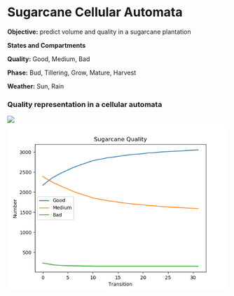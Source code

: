 # Sugarcane Cellular Automata

<b>Objective:</b> predict volume and quality in a sugarcane plantation

<b>States and Compartments</b> 

<b>Quality:</b> Good, Medium, Bad

<b>Phase:</b> Bud, Tillering, Grow, Mature, Harvest

<b>Weather:</b> Sun, Rain


### Quality representation in a cellular automata

<img src="ac.gif">

<img src="myplot.png">
